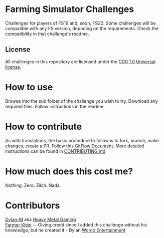 # Farming Simulator Challenges
Challenges for players of FS19 and, soon, FS22. Some challenges will be compatible with any FS version, depnding on the requirements. Check the compatibility in that challenge's readme.

## License
All challenges in this repository are licensed under the [CC0 1.0 Universal license](LICENSE).

# How to use
Browse into the sub folder of the challenge you wish to try. Download any required files. Follow instructions in the readme.

# How to contribute
As with translations, the basic procedure to follow is to fork, branch, make changes, create a PR. Follow this [GitFlow Document](https://guides.github.com/introduction/flow/). More detailed instructions can be found in [CONTRIBUTING.md](CONTRIBUTING.md)

# How much does this cost me?
Nothing. Zero. Zilch. Nada.

# Contributors
[Dylan-M](https://github.com/Dylan-M) aka [Heavy Metal Gaming](https://studio.youtube.com/channel/UCFR1kTRqT_PrV97_sNCWHAA)  
[Farmer Klein](https://www.youtube.com/channel/UCG6pGs10i8RA57go0BwvQKQ) --
Giving credit since I added this challenge without his knowledge, but he created it - Dylan
[Worco Entertainment](https://www.youtube.com/channel/UCXC4lMXUv_1b-I6E0pKbkOg) 
